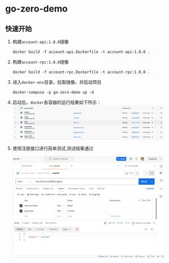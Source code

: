 # go-zero-demo
## 快速开始
1. 构建`account-api:1.0.0`镜像
    ```shell
    docker build -f account-api.Dockerfile -t account-api:1.0.0 .
    ```

2. 构建`account-rpc:1.0.0`镜像
    ```shell
    docker build -f account-rpc.Dockerfile -t account-rpc:1.0.0 .
    ```

3. 进入`docker-env`目录，拉取镜像，并启动项目
    ```shell
    docker-compose -p go-zero-demo up -d
    ```

4. 启动后，`docker`各容器的运行结果如下所示：
    ![](./docs/imgs/go-zero-demo-containers.png)

5. 使用注册接口进行简单测试,测试结果通过

    ![](./docs/imgs/register-test.png)
